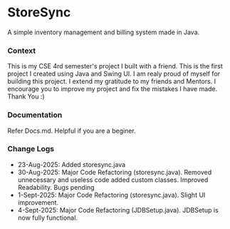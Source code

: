 # StoreSync
A simple inventory management and billing system made in Java.

### Context
  This is my CSE 4rd semester's project I built with a friend. This is the first 
project I created using Java and Swing UI. I am realy proud of myself for building
this project. I extend my gratitude to my friends and Mentors.
  I encourage you to improve my project and fix the mistakes I have made. Thank You :)

### Documentation
  Refer Docs.md. Helpful if you are a beginer.

### Change Logs
- 23-Aug-2025: Added storesync.java
- 30-Aug-2025: Major Code Refactoring (storesync.java). Removed unnecessary and useless code added custom classes. Improved Readability. Bugs pending
- 1-Sept-2025: Major Code Refactoring (storesync.java). Slight UI improvement.
- 4-Sept-2025: Major Code Refactoring (JDBSetup.java). JDBSetup is now fully functional.
